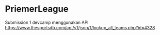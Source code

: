 # PriemerLeague
Submission 1 devcamp
menggunakan API https://www.thesportsdb.com/api/v1/json/1/lookup_all_teams.php?id=4328

